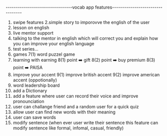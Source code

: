 ---------------------------------vocab app features---------------------------------


1. swipe features
2.simple story to imporovve the english of the user
3. lesson on english
4. live mentor support 
5. talking to the mentor in english which will correct you and explain how you can improve your english language
6. test series...
7. games
    7(1) word puzzel game
8. learning with earning
    8(1) point ➡️ gift
    8(2) point ➡️ buy premium
    8(3) point ➡️ PAISA
9. improve your accent
    9(1) improve british accent
    9(2) improve american accent (oppotionally)
10. word leadership board
11. add a Dictionary
12. add a feature where user can record their voice and improve pronounciation
13. user can challange friend and a random user for a quick quiz
14. allow user can find new words with their meaning
15. user can save words
16. modify sentence (when ever user write their sentence  this feature can modify sentence like formal, infomal, casual, friendly)

